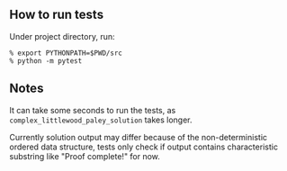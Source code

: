 ## How to run tests

Under project directory, run:

```
% export PYTHONPATH=$PWD/src
% python -m pytest
```

## Notes

It can take some seconds to run the tests, as `complex_littlewood_paley_solution` takes longer.

Currently solution output may differ because of the non-deterministic ordered data structure, tests only check if output contains characteristic substring like "Proof complete!" for now.